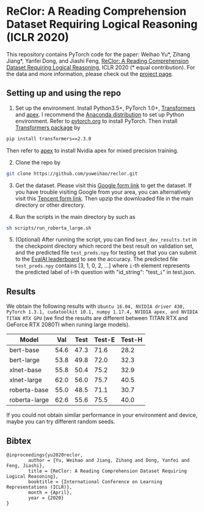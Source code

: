 # ReClor: A Reading Comprehension Dataset Requiring Logical Reasoning (ICLR 2020)

This repository contains PyTorch code for the paper: Weihao Yu*, Zihang Jiang*, Yanfei Dong, and Jiashi Feng, [ReClor: A Reading Comprehension Dataset Requiring Logical Reasoning](https://openreview.net/pdf?id=HJgJtT4tvB), ICLR 2020 (* equal contribution). For the data and more information, please check out the [project page](http://whyu.me/reclor). 

## Setting up and using the repo
1. Set up the environment. Install Python3.5+, PyTorch 1.0+, [Transformers](https://github.com/huggingface/transformers) and [apex](https://github.com/NVIDIA/apex). I recommend the [Anaconda distribution](https://www.anaconda.com/distribution/) to set up Python environment. Refer to [pytorch.org](https://pytorch.org/) to install PyTorch. Then install [Transformers package](https://github.com/huggingface/transformers) by
```bash
pip install transformers==2.3.0
```
Then refer to [apex](https://github.com/NVIDIA/apex) to install Nvidia apex for mixed precision training.

2. Clone the repo by 
```bash
git clone https://github.com/yuweihao/reclor.git
```
3. Get the dataset. Please visit this [Google form link](https://docs.google.com/forms/d/e/1FAIpQLSe56wq5xIEGbDsgRN6P6lHr34jfv182AMuiIzjJXmVYCg39oA/viewform) to get the dataset. If you have trouble visiting Google from your area, you can alternatively visit this [Tencent form link](https://wj.qq.com/s2/5472244/fd55/). Then upzip the downloaded file in the main directory or other directory.

4. Run the scripts in the main directory by such as 
```bash
sh scripts/run_roberta_large.sh
```

5. (Optional) After running the script, you can find `best_dev_results.txt` in the checkpoint directory which record the best result on validation set, and the predicted file `test_preds.npy` for testing set that you can submit to the [EvalAI leaderboard](https://evalai.cloudcv.org/web/challenges/challenge-page/503/leaderboard/1347) to see the accuracy. The predicted file `test_preds.npy` contains [3, 1, 0, 2, ...] where `i`-th element represents the predicted label of i-th question with "id_string": "test_`i`" in test.json.


## Results

We obtain the following results with `Ubuntu 16.04, NVIDIA driver 430, PyTorch 1.3.1, cudatoolkit 10.1, numpy 1.17.4, NVIDIA apex, and NVIDIA TITAN RTX GPU` (we find the results are different between TITAN RTX and GeForce RTX 2080TI when runing large models).

|  Model   | Val  | Test | Test-E | Test-H |
|  ----  | ----  |  ----  | ----  |  ----  |
|  bert-base  | 54.6  |  47.3 | 71.6 |  28.2  |
|  bert-large  | 53.8  |  49.8  | 72.0  |  32.3  |
|  xlnet-base  | 55.8  |  50.4  | 75.2  |  32.9  |
|  xlnet-large  | 62.0  |  56.0 | 75.7  |  40.5  |
|  roberta-base  | 55.0  |  48.5  | 71.1  |  30.7  |
|  roberta-large  | 62.6  |  55.6  | 75.5  |  40.0  |

If you could not obtain similar performance in your environment and device, maybe you can try different random seeds.

## Bibtex

```
@inproceedings{yu2020reclor,
        author = {Yu, Weihao and Jiang, Zihang and Dong, Yanfei and Feng, Jiashi},
        title = {ReClor: A Reading Comprehension Dataset Requiring Logical Reasoning},
        booktitle = {International Conference on Learning Representations (ICLR)},
        month = {April},
        year = {2020}
}
```
